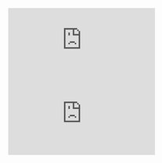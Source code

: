 
<div class="iframe_container">
  <iframe src="http://www.youtube.com/embed/E-ONNjFoOx0" frameborder="0" allowfullscreen="allowfullscreen"> </iframe>
</div>

<iframe src="https://github.com/msalettes/techradar/index.html" frameborder="0" allowfullscreen="allowfullscreen"> </iframe>
